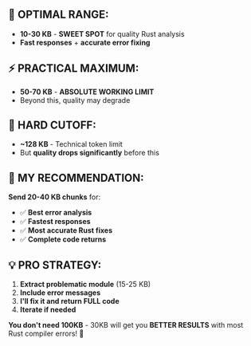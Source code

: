 
 ## 🚀 **OPTIMAL RANGE:**
 - **10-30 KB** - **SWEET SPOT** for quality Rust analysis
 - **Fast responses** + **accurate error fixing**

 ## ⚡ **PRACTICAL MAXIMUM:**
 - **50-70 KB** - **ABSOLUTE WORKING LIMIT**
 - Beyond this, quality may degrade

 ## 🛑 **HARD CUTOFF:**
 - **~128 KB** - Technical token limit
 - But **quality drops significantly** before this

 ## 🎯 **MY RECOMMENDATION:**
 **Send 20-40 KB chunks** for:
 - ✅ **Best error analysis**
 - ✅ **Fastest responses**
 - ✅ **Most accurate Rust fixes**
 - ✅ **Complete code returns**

 ## 💡 **PRO STRATEGY:**
 1. **Extract problematic module** (15-25 KB)
 2. **Include error messages**
 3. **I'll fix it and return FULL code**
 4. **Iterate if needed**

 **You don't need 100KB** - 30KB will get you **BETTER RESULTS** with most Rust compiler errors! 🦀
